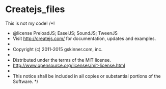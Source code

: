 # Createjs_files
This is not my code!
/*!
* @license PreloadJS; EaselJS; SoundJS; TweenJS
* Visit http://createjs.com/ for documentation, updates and examples.
*
* Copyright (c) 2011-2015 gskinner.com, inc.
*
* Distributed under the terms of the MIT license.
* http://www.opensource.org/licenses/mit-license.html
*
* This notice shall be included in all copies or substantial portions of the Software.
*/
